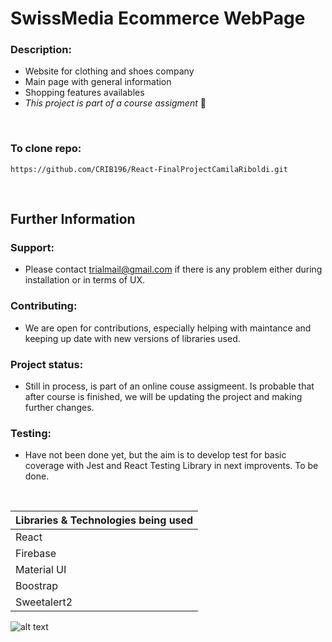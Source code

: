 # SwissMedia Ecommerce WebPage

### Description:

- Website for clothing and shoes company
- Main page with general information
- Shopping features availables
- _This project is part of a course assigment_ 🙂



&nbsp;

### To clone repo:

```
https://github.com/CRIB196/React-FinalProjectCamilaRiboldi.git
```

&nbsp; &nbsp; &nbsp;

## Further Information

### Support:

- Please contact trialmail@gmail.com if there is any problem either during installation or in terms of UX.

### Contributing:

- We are open for contributions, especially helping with maintance and keeping up date with new versions of libraries used.

### Project status:

- Still in process, is part of an online couse assigmeent. Is probable that after course is finished, we will be updating the project and making further changes.



### Testing:

- Have not been done yet, but the aim is to develop test for basic coverage with Jest and React Testing Library in next improvents. To be done.

&nbsp;

| Libraries & Technologies being used |
| ----------------------------------- |
| React                               |
| Firebase                            |
| Material UI                         |
| Boostrap                            |
| Sweetalert2                         |


![alt text](https://res.cloudinary.com/dav7tzdzv/image/upload/v1680032558/swissclothinglogo_upd7mh.png)
